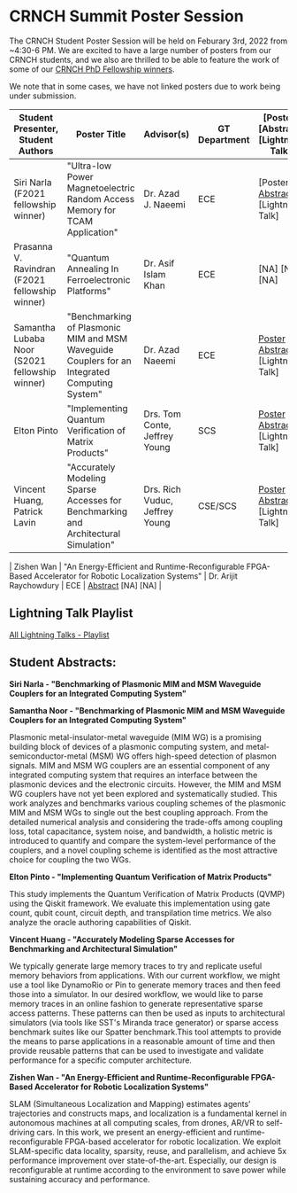 # CRNCH Summit Poster Session
The CRNCH Student Poster Session will be held on Feburary 3rd, 2022 from ~4:30-6 PM. We are excited to have a large number of posters from our CRNCH students, and we also are thrilled to be able to feature the work of some of our [CRNCH PhD Fellowship winners](https://crnch.gatech.edu/content/crnch-fellowship).

We note that in some cases, we have not linked posters due to work being under submission. 

| Student Presenter, Student Authors | Poster Title | Advisor(s) | GT Department | [Poster] [Abstract] [Lightning Talk] |
| ---------------------------------- | ------------ | ---------- | -------------|-------------------|
| Siri Narla   (F2021 fellowship winner) | "Ultra-low Power Magnetoelectric Random Access Memory for TCAM Application" |   Dr. Azad J. Naeemi | ECE | [Poster] [Abstract](#ep) [Lightning Talk] |
| Prasanna V. Ravindran (F2021 fellowship winner) | "Quantum Annealing In Ferroelectronic Platforms" |  Dr. Asif Islam Khan |  ECE | [NA] [NA] [NA] |
| Samantha Lubaba Noor  (S2021 fellowship winner) | "Benchmarking of Plasmonic MIM and MSM Waveguide Couplers for an Integrated Computing System" | Dr. Azad Naeemi | ECE | [Poster](https://github.com/gt-crnch/crnch-summit-2022/blob/main/student_poster_session/student_posters/Samantha_Noor_CF_CRNCH_Summit22_Poster.pdf) [Abstract](#sn) [Lightning Talk] |
| Elton Pinto | "Implementing Quantum Verification of Matrix Products" | Drs. Tom Conte, Jeffrey Young | SCS | [Poster](https://github.com/gt-crnch/crnch-summit-2022/blob/main/student_poster_session/student_posters/Elton_Pinto_CRNCH_Summit22_Poster.pdf) [Abstract](#ep) [Lightning Talk] |
| Vincent Huang, Patrick Lavin | "Accurately Modeling Sparse Accesses for Benchmarking and Architectural Simulation" | Drs. Rich Vuduc, Jeffrey Young | CSE/SCS | [Poster](https://github.com/gt-crnch/crnch-summit-2022/blob/main/student_poster_session/student_posters/Vincent_Huang_CRNCH_Summit22_Poster.pdf) [Abstract](#vh) [Lightning Talk] |

| Zishen Wan | "An Energy-Efficient and Runtime-Reconfigurable FPGA-Based Accelerator for Robotic Localization Systems" | Dr. Arijit Raychowdury | ECE | [Abstract](#zw) [NA] [NA] |

## Lightning Talk Playlist
[All Lightning Talks - Playlist](https://mediaspace.gatech.edu/playlist/dedicated/1_cuzeaxps/)

## Student Abstracts:

<a id="sn">**Siri Narla - "Benchmarking of Plasmonic MIM and MSM Waveguide Couplers for an Integrated Computing System"**</a>

<a id="sn">**Samantha Noor - "Benchmarking of Plasmonic MIM and MSM Waveguide Couplers for an Integrated Computing System"**</a>

Plasmonic metal-insulator-metal waveguide (MIM WG) is a promising building
block of devices of a plasmonic computing system, and metal-semiconductor-metal (MSM)
WG offers high-speed detection of plasmon signals. MIM and MSM WG couplers are an
essential component of any integrated computing system that requires an interface between the
plasmonic devices and the electronic circuits. However, the MIM and MSM WG couplers have
not yet been explored and systematically studied. This work analyzes and benchmarks various
coupling schemes of the plasmonic MIM and MSM WGs to single out the best coupling approach.
From the detailed numerical analysis and considering the trade-offs among coupling loss, total
capacitance, system noise, and bandwidth, a holistic metric is introduced to quantify and compare
the system-level performance of the couplers, and a novel coupling scheme is identified as the
most attractive choice for coupling the two WGs.

<a id="ep">**Elton Pinto - "Implementing Quantum Verification of Matrix Products"**</a>

This study implements the Quantum Verification of Matrix Products (QVMP) using the Qiskit framework. We evaluate this implementation using gate count, qubit count, circuit depth, and transpilation time metrics. We also analyze the oracle authoring capabilities of Qiskit.

<a id="vh">**Vincent Huang - "Accurately Modeling Sparse Accesses for Benchmarking and Architectural Simulation"**</a>

We typically generate large memory traces to try and replicate useful memory behaviors from applications. With our current workflow, we might use a tool like DynamoRio or Pin to generate memory traces and then feed those into a simulator. In our desired workflow, we would like to parse memory traces in an online fashion to generate representative sparse access patterns. These patterns can then be used as inputs to architectural simulators (via tools like SST's Miranda trace generator) or sparse access benchmark suites like our Spatter benchmark.This tool attempts to provide the means to parse applications in a reasonable amount of time and then provide reusable patterns that can be used to investigate and validate performance for a specific computer architecture.

<a id="zw">**Zishen Wan - "An Energy-Efficient and Runtime-Reconfigurable FPGA-Based Accelerator for Robotic Localization Systems"**</a>

SLAM (Simultaneous Localization and Mapping) estimates agents’ trajectories and constructs maps, and localization is a fundamental kernel in autonomous machines at all computing scales, from drones, AR/VR to self-driving cars. In this work, we present an energy-efficient and runtime-reconfigurable FPGA-based accelerator for robotic localization. We exploit SLAM-specific data locality, sparsity, reuse, and parallelism, and achieve 5x performance improvement over state-of-the-art. Especially, our design is reconfigurable at runtime according to the environment to save power while sustaining accuracy and performance.
